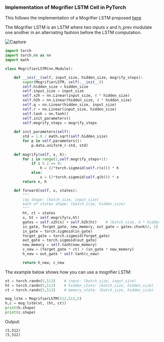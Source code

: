 ### Implementation of Mogrifier LSTM Cell in PyTorch
This follows the implementation of a Mogrifier LSTM proposed [here](https://arxiv.org/pdf/1909.01792.pdf)

The Mogrifier LSTM is an LSTM where two inputs x and h_prev modulate one another in an alternating fashion before the LSTM computation.

![Capture](https://user-images.githubusercontent.com/30661597/71353181-437f2080-25b3-11ea-97e6-fd52c796ad64.PNG)

```python
import torch
import torch.nn as nn
import math

class MogrifierLSTM(nn.Module):

    def __init__(self, input_size, hidden_size, mogrify_steps):
        super(MogrifierLSTM, self).__init__()
        self.hidden_size = hidden_size
        self.input_size = input_size
        self.x2h = nn.Linear(input_size, 4 * hidden_size)
        self.h2h = nn.Linear(hidden_size, 4 * hidden_size)
        self.q = nn.Linear(hidden_size, input_size)
        self.r = nn.Linear(input_size, hidden_size)
        self.tanh = nn.Tanh()
        self.init_parameters()
        self.mogrify_steps = mogrify_steps
    
    def init_parameters(self):
        std = 1.0 / math.sqrt(self.hidden_size)
        for p in self.parameters():
            p.data.uniform_(-std, std)
            
    def mogrify(self, x, h):
        for i in range(1,self.mogrify_steps+1):
            if i % 2 == 0:
                h = (2*torch.sigmoid(self.r(x))) * h
            else:
                x = (2*torch.sigmoid(self.q(h))) * x
        return x, h

    def forward(self, x, states):
        """
        inp shape: (batch_size, input_size)
        each of states shape: (batch_size, hidden_size)
        """
        ht, ct = states
        x, ht = self.mogrify(x,ht)
        gates = self.x2h(x) + self.h2h(ht)    # (batch_size, 4 * hidden_size)
        in_gate, forget_gate, new_memory, out_gate = gates.chunk(4, 1)
        in_gate = torch.sigmoid(in_gate)
        forget_gate = torch.sigmoid(forget_gate)
        out_gate = torch.sigmoid(out_gate)
        new_memory = self.tanh(new_memory)
        c_new = (forget_gate * ct) + (in_gate * new_memory)
        h_new = out_gate * self.tanh(c_new)

        return h_new, c_new

```

The example below shows how you can use a mogrifier LSTM:

```python
xt = torch.randn(5,512)    # input: (batch_size, input_size)
ht = torch.randn(5,512)    # hidden_state: (batch_size, hidden_size)
ct = torch.randn(5,512)    # memory_state: (batch_size, hidden_size)

mog_lstm = MogrifierLSTM(512,512,5)
h,c = mog_lstm(xt, (ht, ct))
print(h.shape)
print(c.shape)
```
Output:
```
(5,512)
(5,512)
```


